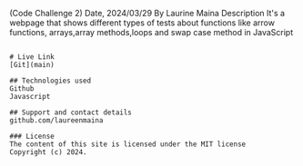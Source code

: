(Code Challenge 2)
Date, 2024/03/29
By Laurine Maina
Description
It's a webpage that shows different types of tests about functions like arrow functions, arrays,array methods,loops and swap case method in JavaScript

```

# Live Link
[Git](main)

## Technologies used
Github
Javascript

## Support and contact details
github.com/laureenmaina

### License
The content of this site is licensed under the MIT license
Copyright (c) 2024.